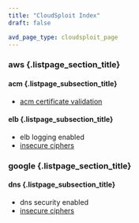 ```yaml
---
title: "CloudSploit Index"
draft: false

avd_page_type: cloudsploit_page
---
```


### aws {.listpage_section_title}
#### acm {.listpage_subsection_title}
- [acm certificate validation](/cloudsploit/aws/acm/acm-certificate-validation)
#### elb {.listpage_subsection_title}
- elb logging enabled
- [insecure ciphers](/cloudsploit/aws/elb/insecure-ciphers)
### google {.listpage_section_title}
#### dns {.listpage_subsection_title}
- dns security enabled
- [insecure ciphers](/cloudsploit/aws/elb/insecure-ciphers)
